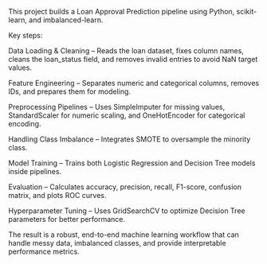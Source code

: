 This project builds a Loan Approval Prediction pipeline using Python, scikit-learn, and imbalanced-learn.

Key steps:

Data Loading & Cleaning – Reads the loan dataset, fixes column names, cleans the loan_status field, and removes invalid entries to avoid NaN target values.

Feature Engineering – Separates numeric and categorical columns, removes IDs, and prepares them for modeling.

Preprocessing Pipelines – Uses SimpleImputer for missing values, StandardScaler for numeric scaling, and OneHotEncoder for categorical encoding.

Handling Class Imbalance – Integrates SMOTE to oversample the minority class.

Model Training – Trains both Logistic Regression and Decision Tree models inside pipelines.

Evaluation – Calculates accuracy, precision, recall, F1-score, confusion matrix, and plots ROC curves.

Hyperparameter Tuning – Uses GridSearchCV to optimize Decision Tree parameters for better performance.

The result is a robust, end-to-end machine learning workflow that can handle messy data, imbalanced classes, and provide interpretable performance metrics.

